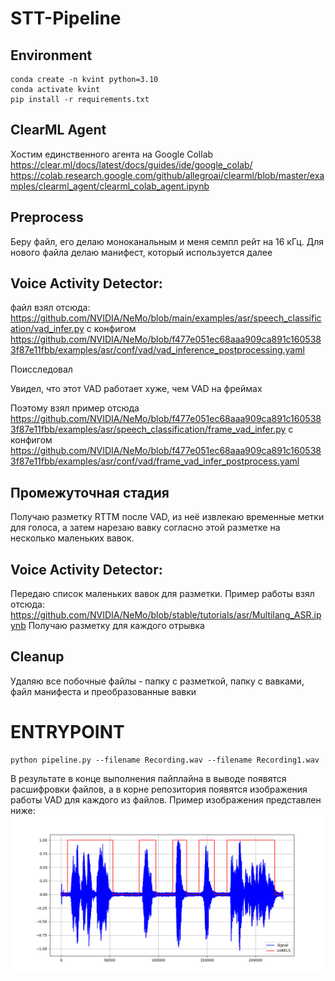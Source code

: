 # STT-Pipeline

## Environment
```
conda create -n kvint python=3.10
conda activate kvint
pip install -r requirements.txt
```

## ClearML Agent
Хостим единственного агента на Google Collab
https://clear.ml/docs/latest/docs/guides/ide/google_colab/
https://colab.research.google.com/github/allegroai/clearml/blob/master/examples/clearml_agent/clearml_colab_agent.ipynb


## Preprocess
Беру файл, его делаю моноканальным и меня семпл рейт на 16 кГц. Для нового файла делаю манифест, который используется далее

## Voice Activity Detector:
файл взял отсюда: https://github.com/NVIDIA/NeMo/blob/main/examples/asr/speech_classification/vad_infer.py
с конфигом https://github.com/NVIDIA/NeMo/blob/f477e051ec68aaa909ca891c1605383f87e11fbb/examples/asr/conf/vad/vad_inference_postprocessing.yaml

Поисследовал

Увидел, что этот VAD работает хуже, чем VAD на фреймах

Поэтому взял пример отсюда https://github.com/NVIDIA/NeMo/blob/f477e051ec68aaa909ca891c1605383f87e11fbb/examples/asr/speech_classification/frame_vad_infer.py
с конфигом https://github.com/NVIDIA/NeMo/blob/f477e051ec68aaa909ca891c1605383f87e11fbb/examples/asr/conf/vad/frame_vad_infer_postprocess.yaml

## Промежуточная стадия
Получаю разметку RTTM после VAD, из неё извлекаю временные метки для голоса, а затем нарезаю вавку согласно этой разметке на несколько маленьких вавок.

## Voice Activity Detector:
Передаю список маленьких вавок для разметки. Пример работы взял отсюда: https://github.com/NVIDIA/NeMo/blob/stable/tutorials/asr/Multilang_ASR.ipynb
Получаю разметку для каждого отрывка

## Cleanup
Удаляю все побочные файлы - папку с разметкой, папку с вавками, файл манифеста и преобразованные вавки

# ENTRYPOINT

```
python pipeline.py --filename Recording.wav --filename Recording1.wav
```

В результате в конце выполнения пайплайна в выводе появятся расшифровки файлов, а в корне репозитория появятся изображения работы VAD для каждого из файлов. Пример изображения представлен ниже:
![Alt text](images/Recording.png)
